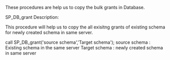 These procedures are help us to copy the bulk grants in Database.

SP_DB_grant Description: 

This procedure will help us to copy the all exisitng grants of existing schema for newly created schema in same server. 

call SP_DB_grant('source schema','Target schema');
source schema : Existing schema in the same server
Target schema : newly created schema in same server

